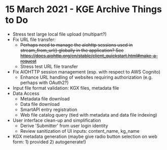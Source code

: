# 15 March 2021 - KGE Archive Things to Do

- Stress test large local file upload (multipart?)
- Fix URL file transfer:
    - ~~Perhaps need to manage the aiohttp sessions used in stream_from_url() globally in the application? See https://docs.aiohttp.org/en/stable/client_quickstart.html#make-a-request~~
    - Stress test URL file transfer
- Fix AIOHTTP session management (esp. with respect to AWS Cognito)
    - Enhance URL handling of websites requiring authorization (e.g. perhaps with OAuth2?)
- Input file format validation: KGX files, metadata file
- Data Access
  - Metadata file download
  - Data file download
  - SmartAPI entry registration
  -  Web file catalog query (tied with metadata and data file indexing)
- User interface clean-up and simplification
  - Derive 'Submitter' from user login identity
  - Review sanitization of UI inputs: content_name, kg_name
- KGX metadata generation (maybe give radio button selection on web form: 1) provided 2) autogenerate!)